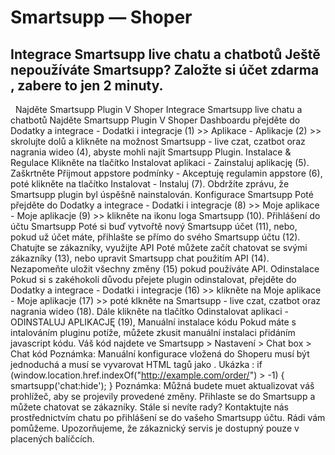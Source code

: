 # Smartsupp — Shoper
## Integrace Smartsupp live chatu a chatbotů Ještě nepoužíváte Smartsupp? Založte si účet zdarma , zabere to jen 2 minuty.
  Najděte Smartsupp Plugin V Shoper
Integrace Smartsupp live chatu a chatbotů
Najděte Smartsupp Plugin
V Shoper Dashboardu přejděte do Dodatky a integrace - Dodatki i integracje (1) >> Aplikace - Aplikacje (2) >> skrolujte dolů a klikněte na možnost Smartsupp - live czat, czatbot oraz nagrania wideo (4), abyste mohli najít Smartsupp Plugin.
Instalace & Regulace
Klikněte na tlačítko Instalovat aplikaci - Zainstaluj aplikację (5).
Zaškrtněte Přijmout appstore podmínky - Akceptuję regulamin appstore (6), poté klikněte na tlačítko Instalovat - Instaluj (7). Obdržíte zprávu, že Smartsupp plugin byl úspěšně nainstalován. 
Konfigurace Smartsupp
Poté přejděte do Dodatky a integrace - Dodatki i integracje (8) >> Moje aplikace - Moje aplikacje (9) >> klikněte na ikonu loga Smartsupp (10).
Přihlášení do účtu Smartsupp
Poté si buď vytvořtě nový Smartsupp účet (11), nebo, pokud už účet máte, přihlašte se přímo do svého Smartsupp účtu (12).
Chatujte se zákazníky, využijte API
Poté můžete začít chatovat se svými zákazníky (13), nebo upravit Smartsupp chat použitím API (14).
Nezapomeňte uložit všechny změny (15) pokud používáte API.
Odinstalace
Pokud si s zakéhokoli důvodu přejete plugin odinstalovat, přejděte do Dodatky a integrace - Dodatki i integracje (16) >> klikněte na Moje aplikace - Moje aplikacje (17) >> poté klkněte na Smartsupp - live czat, czatbot oraz nagrania wideo (18).
Dále klikněte na tlačítko Odinstalovat aplikaci - ODINSTALUJ APLIKACJĘ (19), 
Manuální instalace kódu
Pokud máte s intalováním pluginu potíže, můžete zkusit manuální instalaci přidáním javascript kódu.
Váš kód najdete ve Smartsupp > Nastavení > Chat box > Chat kód
Poznámka: Manuální konfigurace vložená do Shoperu musí být jednoduchá a musí se vyvarovat HTML tagů jako <script> </script>. 
Ukázka
: if (window.location.href.indexOf("http://example.com/order/") > -1) { smartsupp('chat:hide'); }
Poznámka: Můžná budete muet aktualizovat váš prohlížeč, aby se projevily provedené změny.
Přihlaste se do Smartsupp a můžete chatovat se zákazníky.
Stále si nevíte rady? Kontaktujte nás prostřednictvím chatu po přihlášení se do vašeho Smartsupp účtu. Rádi vám pomůžeme. Upozorňujeme, že zákaznický servis je dostupný pouze v placených balíčcích.

